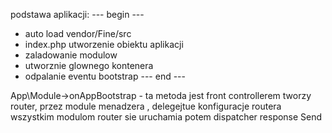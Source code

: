 podstawa aplikacji:
--- begin ---
- auto load vendor/Fine/src
- index.php utworzenie obiektu aplikacji
 - zaladowanie modulow
 - utworznie glownego kontenera
 - odpalanie eventu bootstrap
--- end ---         

App\Module->onAppBootstrap - ta metoda jest front controllerem
   tworzy router, przez module menadzera , delegejtue konfiguracje routera wszystkim modulom
   router sie uruchamia
   potem dispatcher
   response Send
   

  